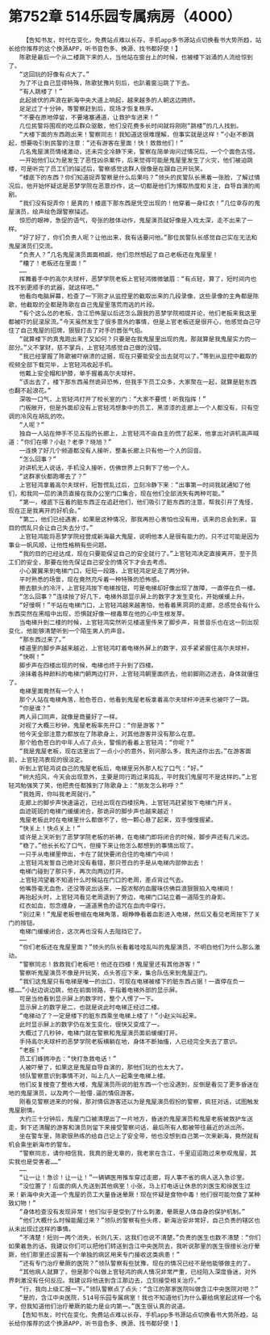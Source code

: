 # 第752章 514乐园专属病房（4000）
        【告知书友，时代在变化，免费站点难以长存，手机app多书源站点切换看书大势所趋，站长给你推荐的这个换源APP，听书音色多、换源、找书都好使！】
       陈歌是最后一个从二楼跳下来的人，当他站在窗台上的时候，也被楼下汹涌的人流给惊到了。
       “这回玩的好像有点大了。”
       为了不让自己显得特殊，陈歌犹豫片刻后，也趴着窗沿跳了下去。
       “有人跳楼了！”
       此起彼伏的声浪在新海中央大道上响起，越来越多的人朝这边拥挤。
       足足过了十分钟，等警察赶到后，现场才恢复秩序。
       “不要在原地停留，不要堵塞通道，让救护车进来！”
       几位民警将围观的吃瓜群众驱散，他们没花费多长时间就将刚刚“跳楼”的几人找到。
       “大楼下面的东西跑出来！警察同志！我知道这很难理解，但事实就是这样！”小赵不断跳起，想要吸引到民警的注意：“还有游客在里面！快！救救他们！”
       几名鬼屋演员情绪激动，还未完全冷静下来，警察在简单询问过情况后，一个个面色古怪。
       一开始他们以为是发生了恶性凶杀案件，后来觉得可能是鬼屋里发生了火灾，他们被迫跳楼，可是听完了员工们的描述后，警察感觉这群人很像是在跟自己开玩笑。
       “楼底下的东西？你们知道捉弄警察是什么后果吗？”领头的民警队长黑着一张脸，了解过情况后，他开始怀疑这是恶梦学院在恶意炒作，这一切都是他们为博取热度和关注，自导自演的闹剧。
       “我们没有捉弄你！是真的！楼底下那东西是凭空出现的！他穿着一身红衣！”几位幸存的鬼屋演员，绘声绘色跟警察描述。
       惊恐的眼神，急促的语气，夸张的肢体动作，鬼屋演员就好像是入戏太深，走不出来了一样。
       “好了好了，你们负责人呢？让他出来，我有话要问他。”那位民警队长感觉自己实在无法和鬼屋演员们交流。
       “负责人？”几名鬼屋演员面面相觑，他们忽然想起了自己老板还在鬼屋里！
       “糟了！老板还在里面！”
       ……
       挥舞着手中的高尔夫球杆，恶梦学院老板上官轻鸿微微皱眉：“有点轻，算了，短时间内也找不到更顺手的武器，就这样吧。”
       他看向电脑屏幕，检查了一下刚才从监控里的截取出来的几段录像，这些录像的主角都是陈歌，他截取的全都是陈歌在自己鬼屋里落荒而逃的片段。
       “有个这么怂的老板，含江恐怖屋以后还怎么跟我的恶梦学院相提并论，他们老板来我这里都被吓的屁滚尿流。”今天虽然发生了很多意外的事情，但是上官老板还是很开心，他感觉自己守住了自己鬼屋的招牌，狠狠打击了对手的嚣张气焰。
       “就算楼下的真鬼跑出来了又如何？只要是在我鬼屋里出现的鬼，那就算是我鬼屋实力的一部分。”义不掌财，慈不掌兵，上官轻鸿感觉自己做的没错。
       “我已经掌握了陈歌被吓崩溃的证据，现在只要能安全出去就可以了。”等到从监控中截取的视频全部下载完毕，上官轻鸿收起手机。
       他戴上安全帽和护膝，单手握着高尔夫球杆。
       “该出去了，楼下那东西虽然诡异恐怖，但我手下员工众多，大家聚在一起，就算是脏东西也翻不起浪花。”
       深吸一口气，上官轻鸿打开了校长室的门：“大家不要慌！听我指挥！”
       门板敞开，但是外面却没有上官轻鸿想象中的员工，黑漆漆的走廊上一个人都没有，只有空调的冷风在胡乱的吹。
       “人呢？”
       独自一人站在伸手不见五指的长廊上，上官轻鸿不由自主的慌了起来，他拿出对讲机高声喊道：“你们在哪？小赵？老李？晓旭？”
       一连换了好几个频道都没有人接听，整条长廊上只有他一个人的回音。
       “怎么回事？”
       对讲机无人说话，手机没人接听，仿佛世界上只剩下了他一个人。
       “这群家伙都跑哪去了？”
       上官轻鸿拿着高尔夫球杆，短暂慌乱过后，立刻冷静下来：“出事第一时间我就通知了他们，和我同一层的演员直接在我办公室门口集合，现在他们全部消失有两种可能。”
       “第一，楼底下压着的脏东西正在追赶他们，他们吸引了脏东西的注意，帮我引开了鬼怪，现在正是我离开的好机会。”
       “第二，他们已经遇害，如果是这种情况，那我再担心害怕也没有用，该来的总会到来，盲目的慌乱只会让自己失去分寸。”
       上官轻鸿能将恶梦学院经营成新海最大鬼屋，说明他本人是很有能力的，只不过可能是因为事业一帆风顺，让他性格稍有些问题。
       “我的目的已经达成，现在只要能保证自己的安全就行了。”上官轻鸿决定直接离开，至于员工们的安全，那要在他先保证自己安全的情况下才会去考虑。
       小心翼翼来到电梯门口，短短一段路，上官轻鸿足足走了两分钟。
       平时熟悉的场景，现在竟然充斥着一种特殊的恐怖感。
       擦去额头的冷汗，上官轻鸿按下电梯按钮，可是电梯却好像出现了故障，一直停在负一楼。
       “怎么回事？”连续按了好几下，电梯外部显示屏上的数字才发生变化，开始缓缓上升。
       “好慢啊！”干站在电梯门口，上官轻鸿越来越害怕，他看着黑洞洞的走廊，总感觉会有什么东西突然在黑暗中出现，恐惧就好像一根毒草在他的心中生根发芽。
       当电梯升到二楼的时候，上官轻鸿突然听见楼道里传来了脚步声，背景音乐也在这一刻出现变化，他能够清楚听到一个陌生男人的声音。
       “那东西过来了。”
       楼道里的脚步声越来越近，上官轻鸿盯着电梯外屏上的数字，双手紧紧握住高尔夫球杆。
       “快啊！”
       脚步声在四楼出现的时候，电梯也终于升到了四楼。
       涂抹着各种颜料的电梯门朝两边打开，上官轻鸿朝里面挤去，他前脚刚迈进去，身体就僵住了。
       电梯里面竟然有一个人！
       那个人站在电梯角落，脸色苍白，他看到鬼屋老板拿着高尔夫球杆冲进来也被吓了一跳。
       “你是谁？”
       两人异口同声，就像是商量好了一样。
       对视了大概三秒钟，鬼屋老板率先开口：“你是游客？”
       他今天全部注意力都放在了陈歌身上，对其他游客并没有那么在意。
       那个脸色苍白的中年人点了点头，警惕的看着上官轻鸿：“你呢？”
       “我是鬼屋老板，现在这里出了一点小小的意外，别问那么多，我先送你出去。”在游客面前，上官轻鸿表现的很淡定。
       听到上官轻鸿说自己的鬼屋老板后，电梯里另外那人松了口气：“好。”
       “树大招风，今天会出现意外，主要是同行跑过来捣乱，平时我们鬼屋可不是这样的。”上官轻鸿勉强笑了笑，他把责任都推到了陈歌身上：“朋友怎么称呼？”
       “我姓周，你叫我老周就行。”
       走廊上的脚步声快速逼近，已经出现在四楼拐角，上官轻鸿赶紧按下电梯门开关。
       血迹斑斑的电梯门缓缓闭合，那诡异的脚步声也越来越近！
       鬼屋老板此时在电梯里什么都做不了，他一颗心悬了起来，双手慢慢握紧。
       “快关上！快点关上！”
       或许是上天听到了恶梦学院老板的祈祷，在电梯门即将闭合的时候，脚步声还有几米远。
       “稳了。”他长长松了口气，但接下来让他怎么都想到的事情出现了。
       一只手从电梯里伸出，卡在了就快要闭合住的电梯门中间！
       上官轻鸿发誓自己绝对没有看错，那只苍白的手是从电梯内部伸出去！
       电梯门碰到了那只手，再次向两边打开。
       上官轻鸿望着不知道什么时候站在门口的老周，差点背过气去。
       他嘴唇毫无血色，还没等说出话来，一股浓郁的血腥味仿佛巨浪狠狠拍入电梯间！
       再抬起头时，上官轻鸿看见老周退到了旁边，电梯门口站立着一道陌生的身影。
       红衣如血，怨念缠身，一道道黑色的诅咒在血肉中穿行。
       “别过来！”鬼屋老板卷缩在电梯角落，眼睁睁看着血影进入电梯，然后又看见老周按下了关门的按钮。
       电梯门缓缓闭合，这次再也没有人去阻挡它了。
       ……
       “你们老板还在鬼屋里面？”领头的队长看着哇哇乱叫的鬼屋演员，不明白他们为什么那么激动。
       “警察同志！救救我们老板吧！他还在四楼！鬼屋里还有其他游客！”
       警察听鬼屋演员不像是开玩笑，点头答应下来，集合队伍来到鬼屋正门。
       “我们这鬼屋只有电梯是唯一的出口，可现在电梯被楼下的脏东西占据！一直停在负一楼……”小赵边说边跳，他在前面领路，手指着电梯外部的显示屏。
       可是当他看到显示屏上的数字时，整个人愣了一下。
       显示屏上的数字是二，也就是说此时电梯正经过二楼。
       “电梯动了？一定是楼下的脏东西乘坐电梯上楼了！”小赵尖叫起来。
       此时显示屏上的数字仍在发生变化，很快又变成了一。
       大概过了几秒钟，电梯门就在警察和鬼屋演员面前缓缓打开。
       手持高尔夫球杆的恶梦学院老板横躺在地，身体不断抽搐，人已经完全失去了意识。
       “老板！”
       员工们蜂拥冲去：“快打急救电话！”
       人被吓晕了，如果这是鬼屋自导自演的，那他们玩的也太大了。
       领队警察意识到事情不对，叫上几人一起乘坐电梯上楼。
       他们反复搜查了整栋大楼，鬼屋演员所说的脏东西一个也没遇到，反倒是看见了更多昏迷在地的鬼屋演员，以及两个一脸懵.逼的情侣游客。
       刚看见警察进来的时候，那对情侣游客还以为是鬼屋演员假扮的警察，疯狂对话，试图触发鬼屋剧情。
       大约三十分钟后，鬼屋门口被清理出了一片地方，昏迷的鬼屋演员和鬼屋老板被救护车送走，剩下还清醒的游客和演员则留下来接受警察问话，最后所有人都被带往最近的派出所。
       坐在警车里，陈歌很熟练的给自己记上了安全带，他也没想到自己第一次来新海，竟然就有机会乘坐新海市的警车。
       “警察同志，请你相信我，我真的是无辜的，我老家在含江，千里迢迢跑过来参观鬼屋，其实我也是受害者……”
       ……
       “让一让！急诊！让一让！”一辆辆医用推车穿过走廊，将人事不省的病人送入急诊室。
       “没位置了！后面的病人先送到其他病室！小张，马上打电话让休息的刘医生和徐医生过来！新海中央大道一个鬼屋的员工大量昏迷晕厥！现在怀疑是食物中毒！他们很可能勿食了某种致幻物！”
       “身体检查没有发现异常！他们似乎是受到了什么刺激，晕厥是人体自身的保护机制。”
       “他们大概什么时候能醒过来？”领队的警察有些头疼，新海治安非常好，自己负责的辖区也从未出现过这样的事情。
       “不清楚！短则一两个消失，长则几天，这我们也说不清楚。”负责的医生也数不清楚：“你们如果着急的话，我建议你们可以把他们转送到含江中央医院去，我听说那里的医生很擅长治疗晕厥，他们那里还设置有一个单独的病区用来专门接收这类病患！”
       “还有专门治疗晕厥的医院？”领队警察有些犹豫，现在的情况已经不是他能够做主的了。
       “其他病人就算了，但是那个叫做上官轻鸿的病人情况非常严重，已经陷入深度昏迷，对外界刺激没有任何反应。我建议将他送到含江那边去，立刻接受相关治疗。”
       “行，我向上级汇报一下。”领队警察点了点头：“含江的那家医院叫做含江中央医院对吧？”
       “是的，含江中央医院，514号乐园专属病室！我也不知道他们为什么要给病室起这样一个名字，但我知道他们治疗晕厥的能力是业内第一。”医生很认真的说道。
       【告知书友，时代在变化，免费站点难以长存，手机app多书源站点切换看书大势所趋，站长给你推荐的这个换源APP，听书音色多、换源、找书都好使！】